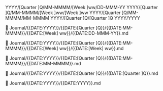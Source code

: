 YYYY/[Quarter ]Q/MM-MMMM/[Week ]ww/DD-MMM-YY
YYYY/[Quarter ]Q/MM-MMMM/[Week ]ww/[Week ]ww
YYYY/[Quarter ]Q/MM-MMMM/MM-MMMM
YYYY/[Quarter ]Q/[Quarter ]Q
YYYY/YYYY

🌱 Journal/{{DATE:YYYY}}/{{DATE:[Quarter ]Q}}/{{DATE:MM-MMMM}}/{{DATE:[Week] ww}}/{{DATE:DD-MMM-YY}}.md

🌱 Journal/{{DATE:YYYY}}/{{DATE:[Quarter ]Q}}/{{DATE:MM-MMMM}}/{{DATE:[Week] ww}}/{{DATE:[Week] ww}}.md

🌱 Journal/{{DATE:YYYY}}/{{DATE:[Quarter ]Q}}/{{DATE:MM-MMMM}}/{{DATE:MM-MMMM}}.md

🌱 Journal/{{DATE:YYYY}}/{{DATE:[Quarter ]Q}}/{{DATE:[Quarter ]Q}}.md

🌱 Journal/{{DATE:YYYY}}/{{DATE:YYYY}}.md